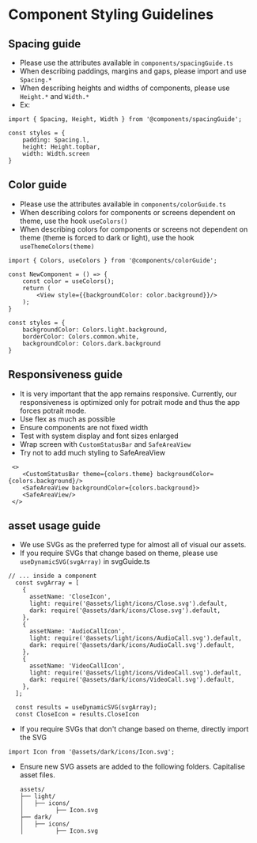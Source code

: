 # Component Styling Guidelines

## Spacing guide

- Please use the attributes available in `components/spacingGuide.ts`
- When describing paddings, margins and gaps, please import and use `Spacing.*`
- When describing heights and widths of components, please use `Height.*` and  `Width.*`
- Ex:
```
import { Spacing, Height, Width } from '@components/spacingGuide';

const styles = {
    padding: Spacing.l,
    height: Height.topbar,
    width: Width.screen
}
```

## Color guide

- Please use the attributes available in `components/colorGuide.ts`
- When describing colors for components or screens dependent on theme, use the hook `useColors()`
- When describing colors for components or screens not dependent on theme (theme is forced to dark or light), use the hook `useThemeColors(theme)`

```
import { Colors, useColors } from '@components/colorGuide';

const NewComponent = () => {
    const color = useColors();
    return (
        <View style={{backgroundColor: color.background}}/>
    );
}

const styles = {
    backgroundColor: Colors.light.background,
    borderColor: Colors.common.white,
    backgroundColor: Colors.dark.background
}
```

## Responsiveness guide

- It is very important that the app remains responsive. Currently, our responsiveness is optimized only for potrait mode and thus the app forces potrait mode.
- Use flex as much as possible
- Ensure components are not fixed width
- Test with system display and font sizes enlarged
- Wrap screen with `CustomStatusBar` and `SafeAreaView`
- Try not to add much styling to SafeAreaView
```
 <>
    <CustomStatusBar theme={colors.theme} backgroundColor={colors.background}/>
    <SafeAreaView backgroundColor={colors.background}>
    <SafeAreaView/>
 </>
``` 

## asset usage guide

- We use SVGs as the preferred type for almost all of visual our assets.
- If you require SVGs that change based on theme, please use `useDynamicSVG(svgArray)` in svgGuide.ts
```
// ... inside a component
  const svgArray = [
    {
      assetName: 'CloseIcon',
      light: require('@assets/light/icons/Close.svg').default,
      dark: require('@assets/dark/icons/Close.svg').default,
    },
    {
      assetName: 'AudioCallIcon',
      light: require('@assets/light/icons/AudioCall.svg').default,
      dark: require('@assets/dark/icons/AudioCall.svg').default,
    },
    {
      assetName: 'VideoCallIcon',
      light: require('@assets/light/icons/VideoCall.svg').default,
      dark: require('@assets/dark/icons/VideoCall.svg').default,
    },
  ];

  const results = useDynamicSVG(svgArray);
  const CloseIcon = results.CloseIcon
```
- If you require SVGs that don't change based on theme, directly import the SVG
```
import Icon from '@assets/dark/icons/Icon.svg';
```
- Ensure new SVG assets are added to the following folders. Capitalise asset files.
  ```
  assets/
  ├── light/
  │   ├── icons/
  │         ├── Icon.svg
  ├── dark/
  │   ├── icons/
  │         ├── Icon.svg
  ```